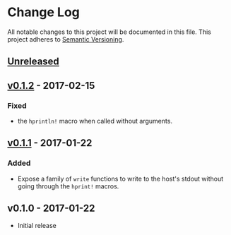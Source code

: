 # Change Log

All notable changes to this project will be documented in this file.
This project adheres to [Semantic Versioning](http://semver.org/).

## [Unreleased]

## [v0.1.2] - 2017-02-15

### Fixed

- the `hprintln!` macro when called without arguments.

## [v0.1.1] - 2017-01-22

### Added

- Expose a family of `write` functions to write to the host's stdout without
  going through the `hprint!` macros.

## v0.1.0 - 2017-01-22

- Initial release

[Unreleased]: https://github.com/japaric/trust/compare/v0.1.2...HEAD
[v0.1.2]: https://github.com/japaric/trust/compare/v0.1.1...v0.1.2
[v0.1.1]: https://github.com/japaric/trust/compare/v0.1.0...v0.1.1
